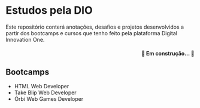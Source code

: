 # Estudos pela DIO 
Este repositório conterá anotações, desafios e projetos desenvolvidos a partir dos bootcamps e cursos que tenho feito pela plataforma Digital Innovation One.

<h4 align="right"> 
	🚧  Em construção...  🚧
</h4>

## Bootcamps

<ul>
    <li><a href="https://github.com/stpn-lopes/dio_estudos/tree/main/html_web_developer"></a>HTML Web Developer</li>
    <li><a href="https://github.com/stpn-lopes/dio_estudos/tree/main/take_blip_web_developer/Introd.%20ao%20JavaScript"></a>Take Blip Web Developer</li>
    <li><a href="#"></a>Órbi Web Games Developer</li>
</ul>